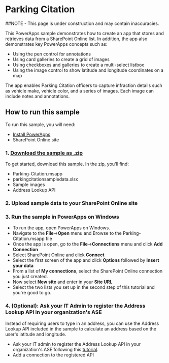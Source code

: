 <properties
    pageTitle="Parking Citation Sample App | Microsoft PowerApps"
    description="Sample app with SharePoint Online as a data source"
    services=""
    suite="powerapps"
    documentationCenter="na"
    authors="merwanhade"
    manager="dwrede"
    editor=""
    tags=""/>

<tags
   ms.service="powerapps"
   ms.devlang="na"
   ms.topic="article"
   ms.tgt_pltfrm="na"
   ms.workload="na"
   ms.date="11/17/2015"
   ms.author="mhade"/>

# Parking Citation #
##NOTE - This page is under construction and may contain inaccuracies.

This PowerApps sample demonstrates how to create an app that stores and retrieves data from a SharePoint Online list. In addition, the app also demonstrates key PowerApps concepts such as:

- Using the pen control for annotations
- Using card galleries to create a grid of images
- Using checkboxes and galleries to create a multi-select listbox
- Using the image control to show latitude and longitude coordinates on a map

The app enables Parking Citation officers to capture infraction details such as vehicle make, vehicle color, and a series of images. Each image can include notes and annotations.

## How to run this sample ##
To run this sample, you will need:

- [Install PowerApps](http://aka.ms/powerappsinstall)
- SharePoint Online site


### 1. [Download the sample as .zip](http://aka.ms/parkingcitationsample)
To get started, download this sample. In the zip, you'll find:

- Parking-Citation.msapp
- parkingcitationsampledata.xlsx
- Sample images
- Address Lookup API

### 2. Upload sample data to your SharePoint Online site


### 3. Run the sample in PowerApps on Windows
- To run the app, open PowerApps on Windows.
- Navigate to the **File**->**Open** menu and Browse to the Parking-Citation.msapp file
- Once the app is open, go to the **File**->**Connections** menu and click **Add Connection**
- Select SharePoint Online and click **Connect**
- Select the first screen of the app and click **Options** followed by **Insert your data**
- From a list of **My connections**, select the SharePoint Online connection you just created.
- Now select **New site** and enter in your **Site URL**
- Select the two lists you set up in the second step of this tutorial and you're good to go.

### 4. (Optional): Ask your IT Admin to register the Address Lookup API in your organization's ASE
Instead of requiring users to type in an address, you can use the Address Lookup API included in the sample to calculate an address based on the user's latitude and longitude.

- Ask your IT admin to register the Address Lookup API in your organization's ASE following this [tutorial](www.powerapps.com/en-us/articles/powerapps-register-api-hosted-in-app-service).
- Add a connection to the registered API
